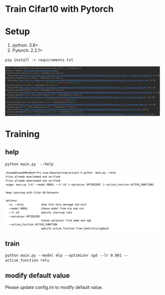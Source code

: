 Train Cifar10 with Pytorch
========================

# Setup

1. python: 3.8+
2. Pytorch: 2.2.1+

```
pip install -r requirements.txt
```

![](images/requirements.png)

# Training

## help
```
python main.py  --help
```

![](images/help.jpg)

## train
```
python main.py --model mlp --optimizer sgd --lr 0.001 --active_function relu
```

## modify default value
Please update config.ini to modify default value.
